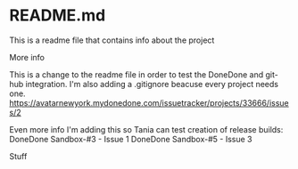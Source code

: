# README.md

This is a readme file that contains info about the project

More info

This is a change to the readme file in order to test the DoneDone and git-hub integration. I'm also adding a .gitignore beacuse every project needs one.
https://avatarnewyork.mydonedone.com/issuetracker/projects/33666/issues/2

Even more info
I'm adding this so Tania can test creation of release builds:
DoneDone Sandbox-#3 - Issue 1
DoneDone Sandbox-#5 - Issue 3

Stuff
